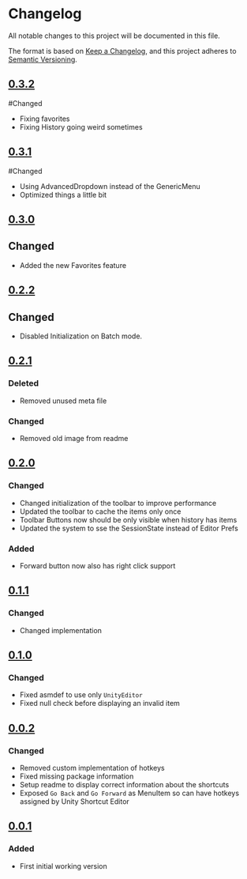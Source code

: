 # Changelog
All notable changes to this project will be documented in this file.

The format is based on [Keep a Changelog](https://keepachangelog.com/en/1.0.0/),
and this project adheres to [Semantic Versioning](https://semver.org/spec/v2.0.0.html).

## [0.3.2]
#Changed
- Fixing favorites
- Fixing History going weird sometimes

## [0.3.1]
#Changed
- Using AdvancedDropdown instead of the GenericMenu
- Optimized things a little bit

## [0.3.0]
## Changed
- Added the new Favorites  feature

## [0.2.2]
## Changed 
- Disabled Initialization on Batch mode.

## [0.2.1]
### Deleted
- Removed unused meta file

### Changed
- Removed old image from readme

## [0.2.0]
### Changed
- Changed initialization of the toolbar to improve performance
- Updated the toolbar to cache the items only once
- Toolbar Buttons now should be only visible when history has items
- Updated the system to sse the SessionState instead of Editor Prefs

### Added
- Forward button now also has right click support

## [0.1.1]
### Changed
- Changed implementation

## [0.1.0]
### Changed
- Fixed asmdef to use only `UnityEditor`
- Fixed null check before displaying an invalid item

## [0.0.2]
### Changed
- Removed custom implementation of hotkeys
- Fixed missing package information
- Setup readme to display correct information about the shortcuts
- Exposed `Go Back` and `Go Forward` as MenuItem so can have hotkeys assigned by Unity Shortcut Editor


## [0.0.1]
### Added 
 - First initial working version

[0.3.2]: https://github.com/brunomikoski/UnityHistoryPanel/releases/tag/v0.3.2
[0.3.1]: https://github.com/brunomikoski/UnityHistoryPanel/releases/tag/v0.3.1
[0.3.0]: https://github.com/brunomikoski/UnityHistoryPanel/releases/tag/v0.3.0
[0.2.2]: https://github.com/brunomikoski/UnityHistoryPanel/releases/tag/v0.2.2
[0.2.1]: https://github.com/brunomikoski/UnityHistoryPanel/releases/tag/v0.2.1
[0.2.0]: https://github.com/brunomikoski/UnityHistoryPanel/releases/tag/v0.2.0
[0.1.1]: https://github.com/brunomikoski/UnityHistoryPanel/releases/tag/v0.1.1
[0.1.0]: https://github.com/brunomikoski/UnityHistoryPanel/releases/tag/v0.1.0
[0.0.2]: https://github.com/brunomikoski/UnityHistoryPanel/releases/tag/v0.0.2
[0.0.1]: https://github.com/brunomikoski/UnityHistoryPanel/releases/tag/v0.0.1
